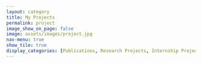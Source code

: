 ```yaml
---
layout: category
title: My Projects
permalink: project
image_show_on_page: false
image: assets/images/project.jpg
nav-menu: true
show_tile: true
display_categories: [Publications, Research Projects, Internship Projects, Course Projects]
---
```


<!-- post_category: project -->
